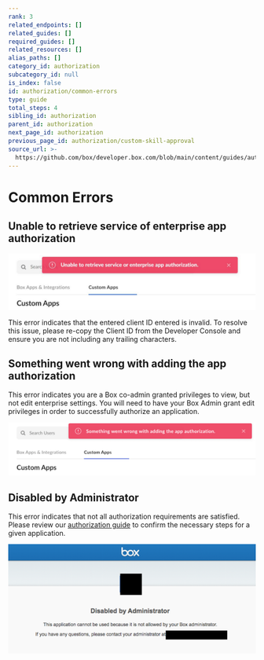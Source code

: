 ```yaml
---
rank: 3
related_endpoints: []
related_guides: []
required_guides: []
related_resources: []
alias_paths: []
category_id: authorization
subcategory_id: null
is_index: false
id: authorization/common-errors
type: guide
total_steps: 4
sibling_id: authorization
parent_id: authorization
next_page_id: authorization
previous_page_id: authorization/custom-skill-approval
source_url: >-
  https://github.com/box/developer.box.com/blob/main/content/guides/authorization/common-errors.md
---
```

# Common Errors

## Unable to retrieve service of enterprise app authorization

<ImageFrame border>

![Unable to retreive error](images/unable_to_retreive.png)

</ImageFrame>

<!--alex ignore invalid-->

This error indicates that the entered client ID entered is invalid.
To resolve this issue, please re-copy the Client ID from the Developer Console
and ensure you are not including any trailing characters.

## Something went wrong with adding the app authorization

This error indicates you are a Box co-admin granted privileges to view, but not
edit enterprise settings. You will need to have your Box Admin grant edit
privileges in order to successfully authorize an application.

<ImageFrame border>

![Something went wrong error](images/something_went_wrong.png)

</ImageFrame>

<!--alex ignore -->

## Disabled by Administrator
<!--alex enable-->

This error indicates that not all authorization requirements are satisfied.
Please review our [authorization guide][ag] to confirm the necessary steps for
a given application.

<ImageFrame border>

![Admin error](images/admin_error.png)

</ImageFrame>

[ag]: g://authorization